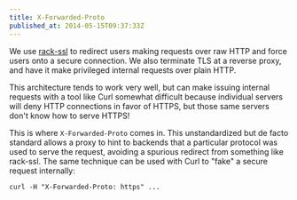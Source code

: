 ```yaml
---
title: X-Forwarded-Proto
published_at: 2014-05-15T09:37:33Z
---
```


We use [rack-ssl](https://github.com/josh/rack-ssl) to redirect users making requests over raw HTTP and force users onto a secure connection. We also terminate TLS at a reverse proxy, and have it make privileged internal requests over plain HTTP.

This architecture tends to work very well, but can make issuing internal requests with a tool like Curl somewhat difficult because individual servers will deny HTTP connections in favor of HTTPS, but those same servers don't know how to serve HTTPS!

This is where `X-Forwarded-Proto` comes in. This unstandardized but de facto standard allows a proxy to hint to backends that a particular protocol was used to serve the request, avoiding a spurious redirect from something like rack-ssl. The same technique can be used with Curl to "fake" a secure request internally:

```
curl -H "X-Forwarded-Proto: https" ...
```
